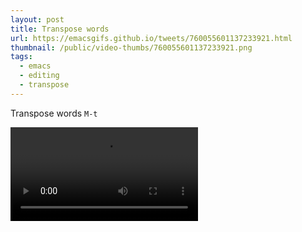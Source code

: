 ```yaml
---
layout: post
title: Transpose words
url: https://emacsgifs.github.io/tweets/760055601137233921.html
thumbnail: /public/video-thumbs/760055601137233921.png
tags:
  - emacs
  - editing
  - transpose
---
```


Transpose words `M-t`

<video controls autoplay loop>
  <source src="/public/videos/760055601137233921.mp4" type="video/mp4">
    Sorry your browser does not support the video tag, maybe time to upgrade?
</video>
